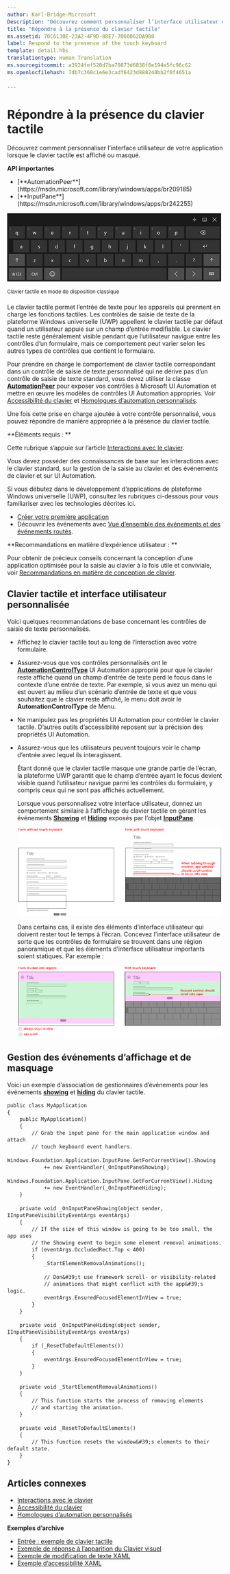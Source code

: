 ```yaml
---
author: Karl-Bridge-Microsoft
Description: "Découvrez comment personnaliser l’interface utilisateur de votre application lorsque le clavier tactile est affiché ou masqué."
title: "Répondre à la présence du clavier tactile"
ms.assetid: 70C6130E-23A2-4F9D-88E7-7060062DA988
label: Respond to the presence of the touch keyboard
template: detail.hbs
translationtype: Human Translation
ms.sourcegitcommit: a3924fef520d7ba70873d6838f8e194e5fc96c62
ms.openlocfilehash: 7db7c360c1e6e3cadf6423d888240bb2f0f4651a

---
```


# <a name="respond-to-the-presence-of-the-touch-keyboard"></a>Répondre à la présence du clavier tactile
<link rel="stylesheet" href="https://az835927.vo.msecnd.net/sites/uwp/Resources/css/custom.css">

Découvrez comment personnaliser l’interface utilisateur de votre application lorsque le clavier tactile est affiché ou masqué.

<div class="important-apis" >
<b>API importantes</b><br/>
<ul>
<li>[**AutomationPeer**](https://msdn.microsoft.com/library/windows/apps/br209185)</li>
<li>[**InputPane**](https://msdn.microsoft.com/library/windows/apps/br242255)</li>
</ul>
</div> 



![clavier tactile en mode de disposition classique](images/touchkeyboard-standard.png)

<sup>Clavier tactile en mode de disposition classique</sup>

Le clavier tactile permet l’entrée de texte pour les appareils qui prennent en charge les fonctions tactiles. Les contrôles de saisie de texte de la plateforme Windows universelle (UWP) appellent le clavier tactile par défaut quand un utilisateur appuie sur un champ d’entrée modifiable. Le clavier tactile reste généralement visible pendant que l’utilisateur navigue entre les contrôles d’un formulaire, mais ce comportement peut varier selon les autres types de contrôles que contient le formulaire.

Pour prendre en charge le comportement de clavier tactile correspondant dans un contrôle de saisie de texte personnalisé qui ne dérive pas d’un contrôle de saisie de texte standard, vous devez utiliser la classe [**AutomationPeer**](https://msdn.microsoft.com/library/windows/apps/br209185) pour exposer vos contrôles à Microsoft UI Automation et mettre en œuvre les modèles de contrôles UI Automation appropriés. Voir [Accessibilité du clavier](https://msdn.microsoft.com/library/windows/apps/mt244347) et [Homologues d’automation personnalisés](https://msdn.microsoft.com/library/windows/apps/mt297667).

Une fois cette prise en charge ajoutée à votre contrôle personnalisé, vous pouvez répondre de manière appropriée à la présence du clavier tactile.

**Éléments requis :  **

Cette rubrique s’appuie sur l’article [Interactions avec le clavier](keyboard-interactions.md).

Vous devez posséder des connaissances de base sur les interactions avec le clavier standard, sur la gestion de la saisie au clavier et des événements de clavier et sur UI Automation.

Si vous débutez dans le développement d’applications de plateforme Windows universelle (UWP), consultez les rubriques ci-dessous pour vous familiariser avec les technologies décrites ici.

-   [Créer votre première application](https://msdn.microsoft.com/library/windows/apps/bg124288)
-   Découvrir les événements avec [Vue d’ensemble des événements et des événements routés](https://msdn.microsoft.com/library/windows/apps/mt185584).

**Recommandations en matière d’expérience utilisateur :  **

Pour obtenir de précieux conseils concernant la conception d’une application optimisée pour la saisie au clavier à la fois utile et conviviale, voir [Recommandations en matière de conception de clavier](https://msdn.microsoft.com/library/windows/apps/hh972345).

## <a name="touch-keyboard-and-a-custom-ui"></a>Clavier tactile et interface utilisateur personnalisée


Voici quelques recommandations de base concernant les contrôles de saisie de texte personnalisés.

-   Affichez le clavier tactile tout au long de l’interaction avec votre formulaire.

-   Assurez-vous que vos contrôles personnalisés ont le [**AutomationControlType**](https://msdn.microsoft.com/library/windows/apps/br209182) UI Automation approprié pour que le clavier reste affiché quand un champ d’entrée de texte perd le focus dans le contexte d’une entrée de texte. Par exemple, si vous avez un menu qui est ouvert au milieu d’un scénario d’entrée de texte et que vous souhaitez que le clavier reste affiché, le menu doit avoir le **AutomationControlType** de Menu.

-   Ne manipulez pas les propriétés UI Automation pour contrôler le clavier tactile. D’autres outils d’accessibilité reposent sur la précision des propriétés UI Automation.

-   Assurez-vous que les utilisateurs peuvent toujours voir le champ d’entrée avec lequel ils interagissent.

    Étant donné que le clavier tactile masque une grande partie de l’écran, la plateforme UWP garantit que le champ d’entrée ayant le focus devient visible quand l’utilisateur navigue parmi les contrôles du formulaire, y compris ceux qui ne sont pas affichés actuellement.

    Lorsque vous personnalisez votre interface utilisateur, donnez un comportement similaire à l’affichage du clavier tactile en gérant les événements [**Showing**](https://msdn.microsoft.com/library/windows/apps/br242262) et [**Hiding**](https://msdn.microsoft.com/library/windows/apps/br242260) exposés par l’objet [**InputPane**](https://msdn.microsoft.com/library/windows/apps/br242255).

    ![Formulaire avec et sans clavier tactile apparent](images/touch-keyboard-pan1.png)

    Dans certains cas, il existe des éléments d’interface utilisateur qui doivent rester tout le temps à l’écran. Concevez l’interface utilisateur de sorte que les contrôles de formulaire se trouvent dans une région panoramique et que les éléments d’interface utilisateur importants soient statiques. Par exemple :

    ![formulaire contenant des zones devant toujours rester affichées](images/touch-keyboard-pan2.png)

## <a name="handling-the-showing-and-hiding-events"></a>Gestion des événements d’affichage et de masquage


Voici un exemple d’association de gestionnaires d’événements pour les événements [**showing**](https://msdn.microsoft.com/library/windows/apps/br242262) et [**hiding**](https://msdn.microsoft.com/library/windows/apps/br242260) du clavier tactile.

```CSharp
public class MyApplication
{
    public MyApplication()
    {
        // Grab the input pane for the main application window and attach
        // touch keyboard event handlers.
        Windows.Foundation.Application.InputPane.GetForCurrentView().Showing  
            += new EventHandler(_OnInputPaneShowing);
        Windows.Foundation.Application.InputPane.GetForCurrentView().Hiding 
            += new EventHandler(_OnInputPaneHiding);
    }

    private void _OnInputPaneShowing(object sender, IInputPaneVisibilityEventArgs eventArgs)
    {
        // If the size of this window is going to be too small, the app uses 
        // the Showing event to begin some element removal animations.
        if (eventArgs.OccludedRect.Top < 400)
        {
            _StartElementRemovalAnimations();

            // Don&#39;t use framework scroll- or visibility-related 
            // animations that might conflict with the app&#39;s logic.
            eventArgs.EnsuredFocusedElementInView = true; 
        }
    }

    private void _OnInputPaneHiding(object sender, IInputPaneVisibilityEventArgs eventArgs)
    {
        if (_ResetToDefaultElements())
        {
            eventArgs.EnsuredFocusedElementInView = true; 
        }
    }

    private void _StartElementRemovalAnimations()
    {
        // This function starts the process of removing elements 
        // and starting the animation.
    }

    private void _ResetToDefaultElements()
    {
        // This function resets the window&#39;s elements to their default state.
    }
}
```

## <a name="related-articles"></a>Articles connexes

* [Interactions avec le clavier](keyboard-interactions.md)
* [Accessibilité du clavier](https://msdn.microsoft.com/library/windows/apps/mt244347)
* [Homologues d’automation personnalisés](https://msdn.microsoft.com/library/windows/apps/mt297667)


**Exemples d’archive**
* [Entrée : exemple de clavier tactile](http://go.microsoft.com/fwlink/p/?linkid=246019)
* [Exemple de réponse à l’apparition du Clavier visuel](http://go.microsoft.com/fwlink/p/?linkid=231633)
* [Exemple de modification de texte XAML](http://go.microsoft.com/fwlink/p/?LinkID=251417)
* [Exemple d’accessibilité XAML](http://go.microsoft.com/fwlink/p/?linkid=238570)
 

 







<!--HONumber=Dec16_HO2-->


